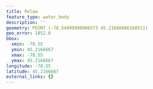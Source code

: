 ```yaml
---
title: Pelaw
feature_type: water_body
description: ''
geometry: POINT (-78.54999998906573 45.21666666168511)
geo_error: 1852.0
bbox:
  xmin: -78.55
  ymin: 45.2166667
  xmax: -78.55
  ymax: 45.2166667
longitude: -78.55
latitude: 45.2166667
external_links: {}
---
```

